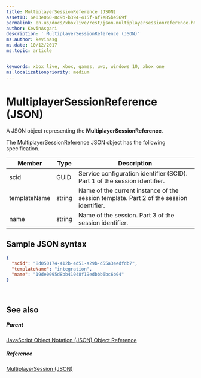 ```yaml
---
title: MultiplayerSessionReference (JSON)
assetID: 6e03e060-8c9b-b394-415f-af7e85be569f
permalink: en-us/docs/xboxlive/rest/json-multiplayersessionreference.html
author: KevinAsgari
description: ' MultiplayerSessionReference (JSON)'
ms.author: kevinasg
ms.date: 10/12/2017
ms.topic: article


keywords: xbox live, xbox, games, uwp, windows 10, xbox one
ms.localizationpriority: medium
---
```



# MultiplayerSessionReference (JSON)
A JSON object representing the **MultiplayerSessionReference**. 
<a id="ID4EQ"></a>

  
 
The MultiplayerSessionReference JSON object has the following specification.
 
| Member| Type| Description| 
| --- | --- | --- | 
| scid| GUID| Service configuration identifier (SCID). Part 1 of the session identifier.| 
| templateName | string | Name of the current instance of the session template. Part 2 of the session identifier. | 
| name | string | Name of the session. Part 3 of the session identifier. | 
  
<a id="ID4EZ"></a>

 
## Sample JSON syntax 
 

```json
{
  "scid": "8d050174-412b-4d51-a29b-d55a34edfdb7",
  "templateName": "integration",
  "name": "19de0095d8bb41048f19edbbb6bc6b04"
}
  
    
```

  
<a id="ID4EJB"></a>

 
## See also
 
<a id="ID4ELB"></a>

 
##### Parent 

[JavaScript Object Notation (JSON) Object Reference](atoc-xboxlivews-reference-json.md)

  
<a id="ID4EVB"></a>

 
##### Reference 

[MultiplayerSession (JSON)](json-multiplayersession.md)

   